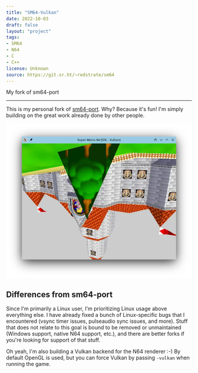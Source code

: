 ```yaml
---
title: "SM64-Vulkan"
date: 2022-10-03
draft: false
layout: "project"
tags:
- SM64
- N64
- C
- C++
license: Unknown
source: https://git.sr.ht/~redstrate/sm64
---
```


My fork of sm64-port

<!--more-->
---

This is my personal fork of [sm64-port](https://github.com/sm64-port/sm64-port). Why? Because it's fun! I'm simply
building on the great work already done by other people.

![Older WIP screenshot without blending support](13090-477b1a5c-8d3e-45e8-a77a-36e866a0c7b0.webp)

## Differences from sm64-port

Since I'm primarily a Linux user, I'm prioritizing Linux usage above everything else. I have already fixed a bunch of
Linux-specific bugs that I encountered (vsync timer issues, pulseaudio sync issues, and more). Stuff that does not
relate to this goal is bound to be removed or unmaintained (Windows support, native N64 support, etc.), and there are
better forks if you're looking for support of that stuff.

Oh yeah, I'm also building a Vulkan backend for the N64 renderer :-) By default OpenGL is used, but you can force Vulkan
by passing `-vulkan` when running the game.
